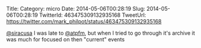 Title: 
Category: micro
Date: 2014-05-06T00:28:19
Slug: 2014-05-06T00:28:19
TwitterId: 463475309132935168
TweetUrl: https://twitter.com/mark_philpot/status/463475309132935168

[@siracusa](https://twitter.com/siracusa) I was late to [@atpfm](https://twitter.com/atpfm), but when I tried to go through it's archive it was much for focused on then "current" events